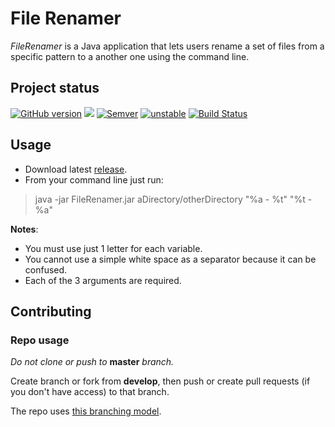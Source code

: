 # File Renamer

*FileRenamer* is a Java application that lets users rename a set of files from a specific pattern to a another one using the
command line.

## Project status
[![GitHub version](https://badge.fury.io/gh/barriosnahuel%2Ffile-renamer.svg)](http://github.com/barriosnahuel/file-renamer/releases)
[![](https://jitpack.io/v/barriosnahuel/file-renamer.svg)](https://jitpack.io/#barriosnahuel/file-renamer)
[![Semver](http://img.shields.io/SemVer/2.0.0.png)](http://semver.org/spec/v2.0.0.html)
[![unstable](https://img.shields.io/badge/stability-unstable-yellow.svg)](https://nodejs.org/api/documentation.html#documentation_stability_index)
[![Build Status](https://travis-ci.org/barriosnahuel/file-renamer.svg?branch=master)](https://travis-ci.org/barriosnahuel/file-renamer)

## Usage
* Download latest [release](https://github.com/barriosnahuel/file-renamer/releases/latest).
* From your command line just run:

> java -jar FileRenamer.jar aDirectory/otherDirectory "%a - %t" "%t - %a"

**Notes**:
- You must use just 1 letter for each variable.
- You cannot use a simple white space as a separator because it can be confused.
- Each of the 3 arguments are required.

## Contributing

### Repo usage
*Do not clone or push to* **master** *branch.*

Create branch or fork from **develop**, then push or create pull requests (if you don't have access) to that branch.

The repo uses [this branching model](http://nvie.com/posts/a-successful-git-branching-model/).

